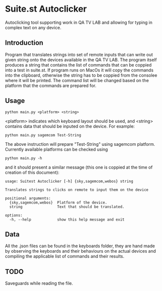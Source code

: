 # Suite.st Autoclicker

Autoclicking tool supporting work in QA TV LAB and allowing for typing in complex text on any device.

## Introduction

Program that translates strings into set of remote inputs that can write out given string onto the devices available in the QA TV LAB. The program itself produces a string that contains the list of commands that can be coppied into a test in suite.st. If program runs on MacOs it will copy the commands into the clipboard, otherwise the string has to be coppied from the consolee where it will be printed. The command list will be changed based on the platform that the commands are prepared for.

## Usage

```
python main.py <platform> <string>
```

\<platform\> indicates which keyboard layout should be used, and \<string\> contains data that should be inputed on the device. For example:

```
python main.py sagemcom Test-String
```

The above instruction will prepare "Test-String" using sagemcom platform.
Currently available platforms can be checked using

```
python main.py -h
```

and it should present a similar message (this one is coppied at the time of creation of this document):

```
usage: Suitest Autoclicker [-h] {sky,sagemcom,webos} string

Translates strings to clicks on remote to input them on the device

positional arguments:
  {sky,sagemcom,webos}  Platform of the device.
  string                Text that should be translated.

options:
  -h, --help            show this help message and exit
```

## Data

All the .json files can be found in the keyboards folder, they are hand made by observing the keyboards and their behaviours on the actual devices and compiling the applicable list of commands and their results.

## TODO

Saveguards while reading the file.
